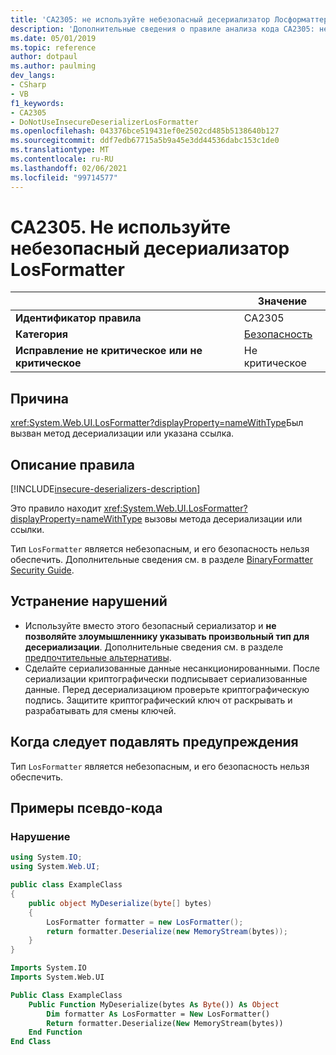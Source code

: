 ```yaml
---
title: 'CA2305: не используйте небезопасный десериализатор Лосформаттер (анализ кода)'
description: 'Дополнительные сведения о правиле анализа кода CA2305: не используйте небезопасный десериализатор Лосформаттер'
ms.date: 05/01/2019
ms.topic: reference
author: dotpaul
ms.author: paulming
dev_langs:
- CSharp
- VB
f1_keywords:
- CA2305
- DoNotUseInsecureDeserializerLosFormatter
ms.openlocfilehash: 043376bce519431ef0e2502cd485b5138640b127
ms.sourcegitcommit: ddf7edb67715a5b9a45e3dd44536dabc153c1de0
ms.translationtype: MT
ms.contentlocale: ru-RU
ms.lasthandoff: 02/06/2021
ms.locfileid: "99714577"
---
```

# <a name="ca2305-do-not-use-insecure-deserializer-losformatter"></a>CA2305. Не используйте небезопасный десериализатор LosFormatter

| | Значение |
|-|-|
| **Идентификатор правила** |CA2305|
| **Категория** |[Безопасность](security-warnings.md)|
| **Исправление не критическое или не критическое** |Не критическое|

## <a name="cause"></a>Причина

<xref:System.Web.UI.LosFormatter?displayProperty=nameWithType>Был вызван метод десериализации или указана ссылка.

## <a name="rule-description"></a>Описание правила

[!INCLUDE[insecure-deserializers-description](~/includes/code-analysis/insecure-deserializers-description.md)]

Это правило находит <xref:System.Web.UI.LosFormatter?displayProperty=nameWithType> вызовы метода десериализации или ссылки.

Тип `LosFormatter` является небезопасным, и его безопасность нельзя обеспечить. Дополнительные сведения см. в разделе [BinaryFormatter Security Guide](../../../standard/serialization/binaryformatter-security-guide.md).

## <a name="how-to-fix-violations"></a>Устранение нарушений

- Используйте вместо этого безопасный сериализатор и **не позволяйте злоумышленнику указывать произвольный тип для десериализации**. Дополнительные сведения см. в разделе [предпочтительные альтернативы](../../../standard/serialization/binaryformatter-security-guide.md#preferred-alternatives).
- Сделайте сериализованные данные несанкционированными. После сериализации криптографически подписывает сериализованные данные. Перед десериализациюм проверьте криптографическую подпись. Защитите криптографический ключ от раскрывать и разрабатывать для смены ключей.

## <a name="when-to-suppress-warnings"></a>Когда следует подавлять предупреждения

Тип `LosFormatter` является небезопасным, и его безопасность нельзя обеспечить.

## <a name="pseudo-code-examples"></a>Примеры псевдо-кода

### <a name="violation"></a>Нарушение

```csharp
using System.IO;
using System.Web.UI;

public class ExampleClass
{
    public object MyDeserialize(byte[] bytes)
    {
        LosFormatter formatter = new LosFormatter();
        return formatter.Deserialize(new MemoryStream(bytes));
    }
}
```

```vb
Imports System.IO
Imports System.Web.UI

Public Class ExampleClass
    Public Function MyDeserialize(bytes As Byte()) As Object
        Dim formatter As LosFormatter = New LosFormatter()
        Return formatter.Deserialize(New MemoryStream(bytes))
    End Function
End Class
```
